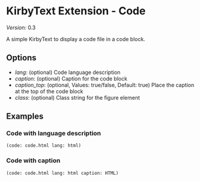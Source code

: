 # KirbyText Extension - Code

*Version:* 0.3

A simple KirbyText to display a code file in a code block.

## Options

* *lang*: (optional) Code language description
* *caption*: (optional) Caption for the code block
* *caption_top*: (optional, Values: true/false, Default: true) Place the caption at the top of the code block
* *class*: (optional) Class string for the figure element

## Examples

### Code with language description

```
(code: code.html lang: html)
```

### Code with caption

```
(code: code.html lang: html caption: HTML)
```